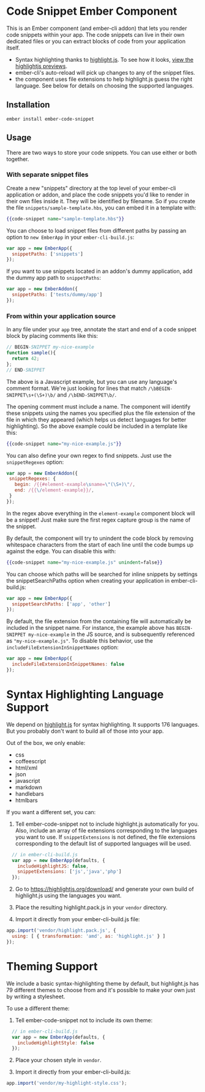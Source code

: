 Code Snippet Ember Component
============================

This is an Ember component (and ember-cli addon) that lets you render
code snippets within your app. The code snippets can live in their own
dedicated files or you can extract blocks of code from your
application itself.

- Syntax highlighting thanks to [highlight.js](http://highlightjs.org/). To see how it looks, [view the highlightjs previews](https://highlightjs.org/).
- ember-cli's auto-reload will pick up changes to any of the snippet files.
- the component uses file extensions to help highlight.js guess the
  right language. See below for details on choosing the supported languages.


Installation
------------------------------------------------------------------------------

```
ember install ember-code-snippet
```

Usage
-----

There are two ways to store your code snippets. You can use either or
both together.

### With separate snippet files

Create a new "snippets" directory at the top level of your ember-cli
application or addon, and place the code snippets you'd like to render in their
own files inside it. They will be identified by filename. So if you
create the file `snippets/sample-template.hbs`, you can embed it in a
template with:

```hbs
{{code-snippet name="sample-template.hbs"}}
```

You can choose to load snippet files from different paths by passing
an option to `new EmberApp` in your `ember-cli-build.js`:

```js
var app = new EmberApp({
  snippetPaths: ['snippets']
});
```

If you want to use snippets located in an addon's dummy application,
add the dummy app path to `snippetPaths`:

```js
var app = new EmberAddon({
  snippetPaths: ['tests/dummy/app']
});
```

### From within your application source

In any file under your `app` tree, annotate the start and end of a
code snippet block by placing comments like this:

```js
// BEGIN-SNIPPET my-nice-example
function sample(){
  return 42;
};
// END-SNIPPET
```

The above is a Javascript example, but you can use any language's
comment format. We're just looking for lines that match
`/\bBEGIN-SNIPPET\s+(\S+)\b/` and `/\bEND-SNIPPET\b/`.

The opening comment must include a name. The component will identify
these snippets using the names you specified plus the file extension
of the file in which they appeared (which helps us detect languages
for better highlighting). So the above example could be included in a
template like this:

```hbs
{{code-snippet name="my-nice-example.js"}}
```

You can also define your own regex to find snippets. Just use the `snippetRegexes` option:

```js
var app = new EmberAddon({
 snippetRegexes: {
   begin: /{{#element-example\sname=\"(\S+)\"/,
   end: /{{\/element-example}}/,
 }
});
```

In the regex above everything in the `element-example` component block will be a snippet! Just make sure the first regex capture group is the name of the snippet.

By default, the component will try to unindent the code block by
removing whitespace characters from the start of each line until the
code bumps up against the edge. You can disable this with:

```hbs
{{code-snippet name="my-nice-example.js" unindent=false}}
```


You can choose which paths will be searched for inline snippets by
settings the snippetSearchPaths option when creating your application
in ember-cli-build.js:

```js
var app = new EmberApp({
  snippetSearchPaths: ['app', 'other']
});
```

By default, the file extension from the containing file will automatically be included in the snippet name. For instance, the example above has `BEGIN-SNIPPET my-nice-example` in the JS source, and is subsequently referenced as `"my-nice-example.js"`. To disable this behavior, use the `includeFileExtensionInSnippetNames` option:

```js
var app = new EmberApp({
  includeFileExtensionInSnippetNames: false
});
```

# Syntax Highlighting Language Support

We depend on [highlight.js](http://highlightjs.org/) for syntax highlighting. It supports 176 languages. But you probably don't want to build all of those into your app.

Out of the box, we only enable:

 - css
 - coffeescript
 - html/xml
 - json
 - javascript
 - markdown
 - handlebars
 - htmlbars

If you want a different set, you can:

1. Tell ember-code-snippet not to include highlight.js automatically for you. Also, include an array of file extensions corresponding to the languages you want to use. If ```snippetExtensions``` is not defined, the file extensions corresponding to the default list of supported languages will be used.

```js
  // in ember-cli-build.js
  var app = new EmberApp(defaults, {
    includeHighlightJS: false,
    snippetExtensions: ['js','java','php']
  });
```

2. Go to https://highlightjs.org/download/ and generate your own build of highlight.js using the languages you want.

3. Place the resulting highlight.pack.js in your `vendor` directory.

4. Import it directly from your ember-cli-build.js file:

```js
app.import('vendor/highlight.pack.js', {
  using: [ { transformation: 'amd', as: 'highlight.js' } ]
});
```

# Theming Support

We include a basic syntax-highlighting theme by default, but highlight.js has 79 different themes to choose from and it's possible to make your own just by writing a stylesheet.

To use a different theme:

1. Tell ember-code-snippet not to include its own theme:

```js
  // in ember-cli-build.js
  var app = new EmberApp(defaults, {
    includeHighlightStyle: false
  });
```

2. Place your chosen style in `vendor`.

3. Import it directly from your ember-cli-build.js:

```js
app.import('vendor/my-highlight-style.css');
```
